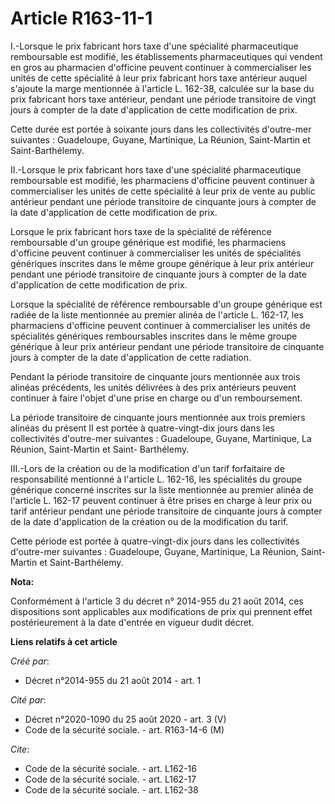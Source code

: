 # Article R163-11-1

I.-Lorsque le prix fabricant hors taxe d'une spécialité pharmaceutique remboursable est modifié, les établissements
pharmaceutiques qui vendent en gros au pharmacien d'officine peuvent continuer à commercialiser les unités de cette
spécialité à leur prix fabricant hors taxe antérieur auquel s'ajoute la marge mentionnée à l'article L. 162-38, calculée sur
la base du prix fabricant hors taxe antérieur, pendant une période transitoire de vingt jours à compter de la date
d'application de cette modification de prix. 

Cette durée est portée à soixante jours dans les collectivités d'outre-mer suivantes : Guadeloupe, Guyane, Martinique, La
Réunion, Saint-Martin et Saint-Barthélemy. 

II.-Lorsque le prix fabricant hors taxe d'une spécialité pharmaceutique remboursable est modifié, les pharmaciens d'officine
peuvent continuer à commercialiser les unités de cette spécialité à leur prix de vente au public antérieur pendant une
période transitoire de cinquante jours à compter de la date d'application de cette modification de prix. 

Lorsque le prix fabricant hors taxe de la spécialité de référence remboursable d'un groupe générique est modifié, les
pharmaciens d'officine peuvent continuer à commercialiser les unités de spécialités génériques inscrites dans le même groupe
générique à leur prix antérieur pendant une période transitoire de cinquante jours à compter de la date d'application de
cette modification de prix. 

Lorsque la spécialité de référence remboursable d'un groupe générique est radiée de la liste mentionnée au premier alinéa de
l'article L. 162-17, les pharmaciens d'officine peuvent continuer à commercialiser les unités de spécialités génériques
remboursables inscrites dans le même groupe générique à leur prix antérieur pendant une période transitoire de cinquante
jours à compter de la date d'application de cette radiation. 

Pendant la période transitoire de cinquante jours mentionnée aux trois alinéas précédents, les unités délivrées à des prix
antérieurs peuvent continuer à faire l'objet d'une prise en charge ou d'un remboursement. 

La période transitoire de cinquante jours mentionnée aux trois premiers alinéas du présent II est portée à quatre-vingt-dix
jours dans les collectivités d'outre-mer suivantes : Guadeloupe, Guyane, Martinique, La Réunion, Saint-Martin et Saint-
Barthélemy. 

III.-Lors de la création ou de la modification d'un tarif forfaitaire de responsabilité mentionné à l'article L. 162-16, les
spécialités du groupe générique concerné inscrites sur la liste mentionnée au premier alinéa de l'article L. 162-17 peuvent
continuer à être prises en charge à leur prix ou tarif antérieur pendant une période transitoire de cinquante jours à compter
de la date d'application de la création ou de la modification du tarif. 

Cette période est portée à quatre-vingt-dix jours dans les collectivités d'outre-mer suivantes : Guadeloupe, Guyane,
Martinique, La Réunion, Saint-Martin et Saint-Barthélemy.

**Nota:**

Conformément à l'article 3 du décret n° 2014-955 du 21 août 2014, ces dispositions sont applicables aux modifications de prix
qui prennent effet postérieurement à la date d'entrée en vigueur dudit décret.

**Liens relatifs à cet article**

_Créé par_:

  - Décret n°2014-955 du 21 août 2014 - art. 1

_Cité par_:

  - Décret n°2020-1090 du 25 août 2020 - art. 3 (V)
  - Code de la sécurité sociale. - art. R163-14-6 (M)

_Cite_:

  - Code de la sécurité sociale. - art. L162-16
  - Code de la sécurité sociale. - art. L162-17
  - Code de la sécurité sociale. - art. L162-38
